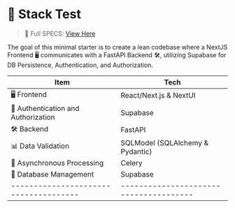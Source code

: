 # 🚀 Stack Test

> 📑 Full SPECS: [View Here](https://docs.google.com/presentation/d/1myq4Jw8FuZkbL9ybjBZFHgFWOiILFlxk/edit?usp=sharing&ouid=100530003818137607599&rtpof=true&sd=true)

The goal of this minimal starter is to create a lean codebase where a NextJS Frontend 🖥️ communicates with a FastAPI Backend 🛠️, utilizing Supabase for DB Persistence, Authentication, and Authorization.   

| Item                                  | Tech                                   |
| ------------------------------------- | -------------------------------------- |
| 🖥️ Frontend                          | React/Next.js & NextUI                 |
| 🔐 Authentication and Authorization  | Supabase                               | 
| 🛠️ Backend                           | FastAPI                                | 
| 📊 Data Validation                   | SQLModel (SQLAlchemy & Pydantic)       | 
| 🔄 Asynchronous Processing           | Celery                                 |
| 💾 Database Management               | Supabase                               | 
| ------------------------------------- | -------------------------------------- |

